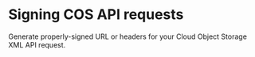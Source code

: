 # Signing COS API requests

Generate properly-signed URL or headers for your Cloud Object Storage XML API request.
